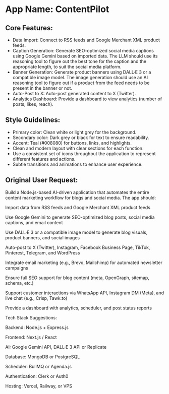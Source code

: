 # **App Name**: ContentPilot

## Core Features:

- Data Import: Connect to RSS feeds and Google Merchant XML product feeds.
- Caption Generation: Generate SEO-optimized social media captions using Google Gemini based on imported data. The LLM should use its reasoning tool to figure out the best tone for the caption and the appropriate length, to suit the social media platform.
- Banner Generation: Generate product banners using DALL·E 3 or a compatible image model. The image generation should use an AI reasoning tool to figure out if a product from the feed needs to be present in the banner or not.
- Auto-Post to X: Auto-post generated content to X (Twitter).
- Analytics Dashboard: Provide a dashboard to view analytics (number of posts, likes, reach).

## Style Guidelines:

- Primary color: Clean white or light grey for the background.
- Secondary color: Dark grey or black for text to ensure readability.
- Accent: Teal (#008080) for buttons, links, and highlights.
- Clean and modern layout with clear sections for each function.
- Use a consistent set of icons throughout the application to represent different features and actions.
- Subtle transitions and animations to enhance user experience.

## Original User Request:
Build a Node.js-based AI-driven application that automates the entire content marketing workflow for blogs and social media. The app should:

Import data from RSS feeds and Google Merchant XML product feeds

Use Google Gemini to generate SEO-optimized blog posts, social media captions, and email content

Use DALL·E 3 or a compatible image model to generate blog visuals, product banners, and social images

Auto-post to X (Twitter), Instagram, Facebook Business Page, TikTok, Pinterest, Telegram, and WordPress

Integrate email marketing (e.g., Brevo, Mailchimp) for automated newsletter campaigns

Ensure full SEO support for blog content (meta, OpenGraph, sitemap, schema, etc.)

Support customer interactions via WhatsApp API, Instagram DM (Meta), and live chat (e.g., Crisp, Tawk.to)

Provide a dashboard with analytics, scheduler, and post status reports

Tech Stack Suggestions:

Backend: Node.js + Express.js

Frontend: Next.js / React

AI: Google Gemini API, DALL·E 3 API or Replicate

Database: MongoDB or PostgreSQL

Scheduler: BullMQ or Agenda.js

Authentication: Clerk or Auth0

Hosting: Vercel, Railway, or VPS
  